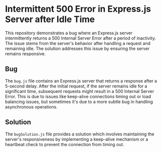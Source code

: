 # Intermittent 500 Error in Express.js Server after Idle Time

This repository demonstrates a bug where an Express.js server intermittently returns a 500 Internal Server Error after a period of inactivity.  The issue stems from the server's behavior after handling a request and remaining idle.  The solution addresses this issue by ensuring the server remains responsive.

## Bug

The `bug.js` file contains an Express.js server that returns a response after a 5-second delay.  After the initial request, if the server remains idle for a significant time, subsequent requests might result in a 500 Internal Server Error. This is due to issues like keep-alive connections timing out or load balancing issues, but sometimes it's due to a more subtle bug in handling asynchronous operations.

## Solution

The `bugSolution.js` file provides a solution which involves maintaining the server's responsiveness by implementing a keep-alive mechanism or a heartbeat check to prevent the connection from timing out.